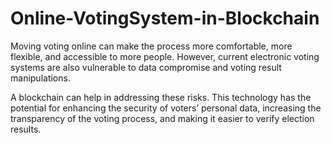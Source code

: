 # Online-VotingSystem-in-Blockchain
Moving voting online can make the process more comfortable, more flexible, and accessible to more people. 
However, current electronic voting systems are also vulnerable to data compromise and voting result manipulations.

A blockchain can help in addressing these risks. This technology has the potential for enhancing the security of voters’ personal data,
increasing the transparency of the voting process, and making it easier to verify election results.
